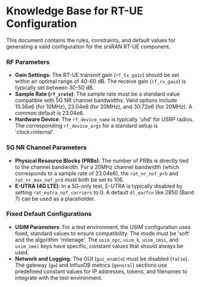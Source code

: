 # Knowledge Base for RT-UE Configuration

This document contains the rules, constraints, and default values for generating a valid configuration for the srsRAN RT-UE component.

### RF Parameters

- **Gain Settings**: The RT-UE transmit gain (`rf_tx_gain`) should be set within an optimal range of 40-60 dB. The receive gain (`rf_rx_gain`) is typically set between 30-50 dB.
- **Sample Rate (`rf_srate`)**: The sample rate must be a standard value compatible with 5G NR channel bandwidths. Valid options include 15.36e6 (for 10MHz), 23.04e6 (for 20MHz), and 30.72e6 (for 20MHz). A common default is 23.04e6.
- **Hardware Device**: The `rf_device_name` is typically 'uhd' for USRP radios. The corresponding `rf_device_args` for a standard setup is 'clock=internal'.

### 5G NR Channel Parameters

- **Physical Resource Blocks (PRBs)**: The number of PRBs is directly tied to the channel bandwidth. For a 20MHz channel bandwidth (which corresponds to a sample rate of 23.04e6), the `rat_nr_nof_prb` and `rat_nr_max_nof_prb` must both be set to 106.
- **E-UTRA (4G LTE)**: In a 5G-only test, E-UTRA is typically disabled by setting `rat_eutra_nof_carriers` to 0. A default `dl_earfcn` like 2850 (Band 7) can be used as a placeholder.

### Fixed Default Configurations

- **USIM Parameters**: For a test environment, the USIM configuration uses fixed, standard values to ensure compatibility. The mode must be 'soft' and the algorithm 'milenage'. The `usim_opc`, `usim_k`, `usim_imsi`, and `usim_imei` keys have specific, constant values that should always be used.
- **Network and Logging**: The GUI (`gui_enable`) must be disabled (`false`). The gateway (`gw`) and InfluxDB metrics (`general`) sections use predefined constant values for IP addresses, tokens, and filenames to integrate with the test environment.
